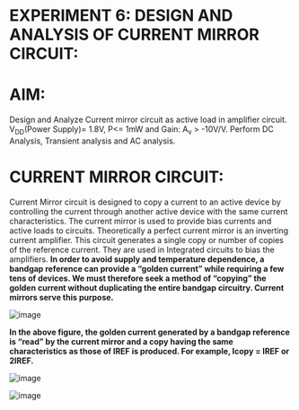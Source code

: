 # **EXPERIMENT 6: DESIGN AND ANALYSIS OF CURRENT MIRROR CIRCUIT:**

# **AIM:**

 Design and Analyze Current mirror circuit as active load in amplifier circuit. V<sub>DD</sub>(Power Supply)= 1.8V, P<= 1mW and Gain: A<sub>v</sub> > -10V/V. Perform DC Analysis, Transient analysis and AC analysis. 

 
# **CURRENT MIRROR CIRCUIT:**
Current Mirror circuit is designed to copy a current to an active device by controlling the current through another active device with the same current characteristics. The current mirror is used to provide bias currents and active loads to circuits. Theoretically a perfect current mirror is an inverting current amplifier. This circuit generates a single copy or number of copies of the reference current. They are used in Integrated circuits to bias the amplifiers. 
**In order to avoid supply and temperature dependence, a bandgap reference can provide a “golden current” while requiring a few tens of devices. We must therefore seek a 
method of “copying” the golden current without duplicating the entire bandgap circuitry. Current mirrors serve this purpose.**

![image](https://github.com/user-attachments/assets/14731da9-b27a-49c9-93a2-eabf47cf7568)

**In the above figure, the golden current generated by a bandgap reference is “read” by the current mirror and a copy having the same characteristics as those of IREF is produced. For example, Icopy = IREF or 2IREF.**



![image](https://github.com/user-attachments/assets/3f647c1d-03b4-40cc-8173-3984c557b99e)

![image](https://github.com/user-attachments/assets/62f0bef3-c206-49a7-8fda-3e75dd0739f3)
